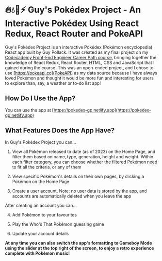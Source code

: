 # 🔥💧🌱⚡ Guy's Pokédex Project - An Interactive Pokédex Using React Redux, React Router and PokeAPI

Guy's Pokédex Project is an interactive Pokédex (Pokémon encyclopedia) React app built by Guy Pollack.
It was created as my final project on my <a href="https://www.codecademy.com/learn/paths/front-end-engineer-career-path" target="_blank">Codecademy Front-End Engineer Career Path course</a>, bringing together the knowledge of React Redux, React Router, HTML, CSS and JavaScript that I gained during the course.
This was an open-ended project, and I chose to use [https://pokeapi.co](PokeAPI) as my data source because I have always loved Pokémon and thought it would be more fun and interesting for users to explore than, say, a weather or to-do list app!

## How Do I Use the App?

You can use the app at [https://pokedex-gp.netlify.app](https://pokedex-gp.netlify.app)

## What Features Does the App Have?

In Guy's Pokédex Project you can...

1. View all Pokémon released to date (as of 2023) on the Home Page, and filter them based on name, type, generation, height and weight. Within each filter category, you can choose whether the filtered Pokémon need to fit all the criteria, or any of them

2. View specific Pokémon's details on their own pages, by clicking a Pokémon on the Home Page

3. Create a user account. Note: no user data is stored by the app, and accounts are automatically deleted when you leave the app

After creating an account you can...

4. Add Pokémon to your favourites

5. Play the Who's That Pokémon guessing game

6. Update your account details

<strong>At any time you can also switch the app's formatting to Gameboy Mode using the slider at the top right of the screen, to enjoy a retro experience complete with Pokémon music!</strong>